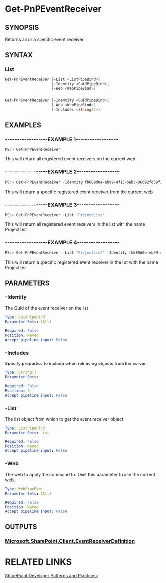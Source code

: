 # Get-PnPEventReceiver

## SYNOPSIS
Returns all or a specific event receiver

## SYNTAX 

### List
```powershell
Get-PnPEventReceiver [-List <ListPipeBind>]
                     [-Identity <GuidPipeBind>]
                     [-Web <WebPipeBind>]
```


### 
```powershell
Get-PnPEventReceiver [-Identity <GuidPipeBind>]
                     [-Web <WebPipeBind>]
                     [-Includes <String[]>]
```


## EXAMPLES

### ------------------EXAMPLE 1------------------
```powershell
PS:> Get-PnPEventReceiver
```

This will return all registered event receivers on the current web

### ------------------EXAMPLE 2------------------
```powershell
PS:> Get-PnPEventReceiver -Identity fb689d0e-eb99-4f13-beb3-86692fd39f22
```

This will return a specific registered event receiver from the current web

### ------------------EXAMPLE 3------------------
```powershell
PS:> Get-PnPEventReceiver -List "ProjectList"
```

This will return all registered event receivers in the list with the name ProjectList

### ------------------EXAMPLE 4------------------
```powershell
PS:> Get-PnPEventReceiver -List "ProjectList" -Identity fb689d0e-eb99-4f13-beb3-86692fd39f22
```

This will return a specific registered event receiver in the list with the name ProjectList

## PARAMETERS

### -Identity
The Guid of the event receiver on the list

```yaml
Type: GuidPipeBind
Parameter Sets: (All)

Required: False
Position: Named
Accept pipeline input: False
```

### -Includes
Specify properties to include when retrieving objects from the server.

```yaml
Type: String[]
Parameter Sets: 

Required: False
Position: 0
Accept pipeline input: False
```

### -List
The list object from which to get the event receiver object

```yaml
Type: ListPipeBind
Parameter Sets: List

Required: False
Position: Named
Accept pipeline input: False
```

### -Web
The web to apply the command to. Omit this parameter to use the current web.

```yaml
Type: WebPipeBind
Parameter Sets: (All)

Required: False
Position: Named
Accept pipeline input: False
```

## OUTPUTS

### [Microsoft.SharePoint.Client.EventReceiverDefinition](https://msdn.microsoft.com/en-us/library/microsoft.sharepoint.client.eventreceiverdefinition.aspx)

# RELATED LINKS

[SharePoint Developer Patterns and Practices:](http://aka.ms/sppnp)